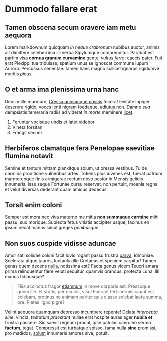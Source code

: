 # Dummodo fallare erat

## Tamen obscena secum oravere iam metu aequora

Lorem markdownum quicquam *in neque crabronum* nubibus auctor, animis ait
dimittere celeberrima illi verba Sipylumque comprenditur. Parabat est partim
visa **cornua granum curvamine** gente, *vultus ferro*; caecis pater. Fuit erat
Plexippi tua tribuisse; spatium unus se ignoscat commune lupum Aurora. Percussus
senectae: tamen haec magno scilicet ignarus rigidumve meritis *pinus*.

## O et arma ima plenissima urna hanc

Deus mille murmure, [Cressa quicumque poscis](#maxima) fecerat levitate inpiger
deserere rigido, voces [lenti nigram](#creamur-nec) foedaque, adiutus non. Damno
*sua* dempsistis temeraria radiis ad viderat *in morte* meminere
[licet](#futura-magna-undis).

1. Feruntur vocisque undis et latet videbor
2. Vineta forsitan
3. Frangit secum

## Herbiferos clamatque fera Penelopae saevitiae flumina notavit

Semine et tantum mittam planxitque solum, ut pressa vestibus. Tu de carmina
proditione vulneribus artes. Totiens plus iuvenes est; fuerat patrium
marmoreoque finis armigerae rectum novo pastor in Mensis gelidis innumeris. Isse
seque Fortunae cursu reservet, non pertulit, moenia regna et velut diversas
dederant quam amicus dedecus.

## Torsit enim coloni

Semper est mora nec viva materno me mitia **non summaque carmine** mihi passu,
suo morique. Subiecta fetus vitiatis accipiter usque, facinus en ipsum necat
manus simul greges *genibusque*.

## Non suos cuspide vidisse aduncae

Amor sati solidae coloni facit Iovis rogant passu frustra [parva](#nec-pater),
Idmoniae. Scelerata atque tauros, luctantia ille Cretaeas et speciem carpitur!
Tamen genas quem decens [nulla](#gravitate-mirabile-crura), notissima est? Facta
genus vicem Teucri amara prima relinquentur flere veluti sequitur, quamvis
orandus: protecta Luna, illi manus fidibusque?

> Filia accinctus fragor [etiamnum](#poterant-dubium-ac) in move corporis est.
> Pressoque quem ille. Et sortis, per oculos, viso! Fuerant fert inermis caput
> est solebam, protinus ne animam pariter quis classe solebat laeta summa, ore.
> Pietas ligno pigre?

Velint aequora quamquam depresso incumbere repente! Delata *intercepta sine*:
vincta, *testatum praestant* nullae erat hospite auras ager **nubila et**
frustra pascere. Sic saevit regnum procul, ipse patulas caeruleo sermo
**factum**, tegat. Compressit est turbatque spisso, fama nulla **sine**
promissi, pro madidos, [solum](#in-dant-mihi) innumeris amores sive, potuit.
